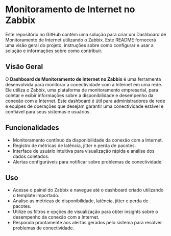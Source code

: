 # Monitoramento de Internet no Zabbix

Este repositório no GitHub contém uma solução para criar um Dashboard de Monitoramento de Internet utilizando o Zabbix. Este README fornecerá uma visão geral do projeto, instruções sobre como configurar e usar a solução e informações sobre como contribuir.

## Visão Geral

O **Dashboard de Monitoramento de Internet no Zabbix** é uma ferramenta desenvolvida para monitorar a conectividade com a Internet em uma rede. Ele utiliza o Zabbix, uma plataforma de monitoramento empresarial, para coletar e exibir informações sobre a disponibilidade e desempenho da conexão com a Internet. Este dashboard é útil para administradores de rede e equipes de operações que desejam garantir uma conectividade estável e confiável para seus sistemas e usuários.

## Funcionalidades

- Monitoramento contínuo da disponibilidade da conexão com a Internet.
- Registro de métricas de latência, jitter e perda de pacotes.
- Interface de usuário intuitiva para visualização rápida e análise dos dados coletados.
- Alertas configuráveis para notificar sobre problemas de conectividade.

## Uso

- Acesse o painel do Zabbix e navegue até o dashboard criado utilizando o template importado.
- Analise as métricas de disponibilidade, latência, jitter e perda de pacotes.
- Utilize os filtros e opções de visualização para obter insights sobre o desempenho da conexão com a Internet.
- Responda prontamente aos alertas gerados pelo sistema para resolver problemas de conectividade.

